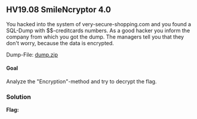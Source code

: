 ## HV19.08 SmileNcryptor 4.0

You hacked into the system of very-secure-shopping.com and you found a SQL-Dump with $$-creditcards numbers. As a good hacker you inform the company from which you got the dump. The managers tell you that they don't worry, because the data is encrypted.

Dump-File: [dump.zip](c635204a-6347-45d7-91f8-bd7b94b111f1.zip)

#### Goal

Analyze the "Encryption"-method and try to decrypt the flag.

### Solution


**Flag:**  
